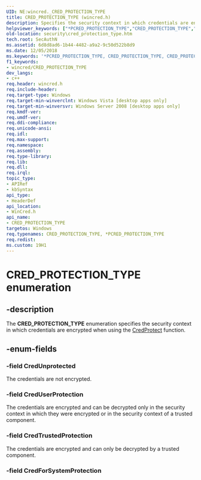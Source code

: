 ```yaml
---
UID: NE:wincred._CRED_PROTECTION_TYPE
title: CRED_PROTECTION_TYPE (wincred.h)
description: Specifies the security context in which credentials are encrypted when using the CredProtect function.helpviewer_keywords: ["*PCRED_PROTECTION_TYPE","CRED_PROTECTION_TYPE","CRED_PROTECTION_TYPE enumeration [Security]","CredTrustedProtection","CredUnprotected","CredUserProtection","PCRED_PROTECTION_TYPE","PCRED_PROTECTION_TYPE enumeration pointer [Security]","security.cred_protection_type","wincred/CRED_PROTECTION_TYPE","wincred/CredTrustedProtection","wincred/CredUnprotected","wincred/CredUserProtection","wincred/PCRED_PROTECTION_TYPE"]
old-location: security\cred_protection_type.htm
tech.root: SecAuthN
ms.assetid: 6d8d8ad6-1b44-4482-a9a2-9c50d522b8d9
ms.date: 12/05/2018
ms.keywords: '*PCRED_PROTECTION_TYPE, CRED_PROTECTION_TYPE, CRED_PROTECTION_TYPE enumeration [Security], CredTrustedProtection, CredUnprotected, CredUserProtection, PCRED_PROTECTION_TYPE, PCRED_PROTECTION_TYPE enumeration pointer [Security], security.cred_protection_type, wincred/CRED_PROTECTION_TYPE, wincred/CredTrustedProtection, wincred/CredUnprotected, wincred/CredUserProtection, wincred/PCRED_PROTECTION_TYPE'
f1_keywords:
- wincred/CRED_PROTECTION_TYPE
dev_langs:
- c++
req.header: wincred.h
req.include-header: 
req.target-type: Windows
req.target-min-winverclnt: Windows Vista [desktop apps only]
req.target-min-winversvr: Windows Server 2008 [desktop apps only]
req.kmdf-ver: 
req.umdf-ver: 
req.ddi-compliance: 
req.unicode-ansi: 
req.idl: 
req.max-support: 
req.namespace: 
req.assembly: 
req.type-library: 
req.lib: 
req.dll: 
req.irql: 
topic_type:
- APIRef
- kbSyntax
api_type:
- HeaderDef
api_location:
- WinCred.h
api_name:
- CRED_PROTECTION_TYPE
targetos: Windows
req.typenames: CRED_PROTECTION_TYPE, *PCRED_PROTECTION_TYPE
req.redist: 
ms.custom: 19H1
---
```


# CRED_PROTECTION_TYPE enumeration


## -description


The <b>CRED_PROTECTION_TYPE</b> enumeration specifies the security context in which credentials are encrypted when using the <a href="https://docs.microsoft.com/windows/desktop/api/wincred/nf-wincred-credprotecta">CredProtect</a> function.


## -enum-fields




### -field CredUnprotected

The credentials are not encrypted.


### -field CredUserProtection

The credentials are encrypted and can be decrypted only in the security context in which they were encrypted or in the security context of a trusted component.


### -field CredTrustedProtection

The credentials are encrypted and can only be decrypted by a trusted component.


### -field CredForSystemProtection



